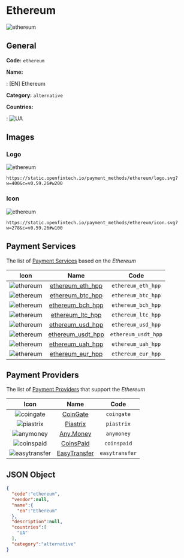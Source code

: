 
# Ethereum 
![ethereum](https://static.openfintech.io/payment_methods/ethereum/logo.svg?w=400&c=v0.59.26#w200)  

## General 
**Code:** `ethereum` 
 
**Name:** 
 
:	[EN] Ethereum 
 
**Category:** `alternative` 
 
**Countries:** 
 
:	![UA](https://cdnjs.cloudflare.com/ajax/libs/flag-icon-css/3.3.0/flags/4x3/ua.svg#w24)  

## Images 

### Logo 
![ethereum](https://static.openfintech.io/payment_methods/ethereum/logo.svg?w=400&c=v0.59.26#w200)  

```
https://static.openfintech.io/payment_methods/ethereum/logo.svg?w=400&c=v0.59.26#w200
```  

### Icon 
![ethereum](https://static.openfintech.io/payment_methods/ethereum/icon.svg?w=278&c=v0.59.26#w100)  

```
https://static.openfintech.io/payment_methods/ethereum/icon.svg?w=278&c=v0.59.26#w100
```  

## Payment Services 
 
The list of [Payment Services](/payment-services/) based on the _Ethereum_ 

|Icon|Name|Code| 
|:---:|:---:|:---:| 
|![ethereum](https://static.openfintech.io/payment_methods/ethereum/icon.svg?w=278&c=v0.59.26#w100) |[ethereum_eth_hpp](/payment-services/ethereum_eth_hpp/)|`ethereum_eth_hpp`| 
|![ethereum](https://static.openfintech.io/payment_methods/ethereum/icon.svg?w=278&c=v0.59.26#w100) |[ethereum_btc_hpp](/payment-services/ethereum_btc_hpp/)|`ethereum_btc_hpp`| 
|![ethereum](https://static.openfintech.io/payment_methods/ethereum/icon.svg?w=278&c=v0.59.26#w100) |[ethereum_bch_hpp](/payment-services/ethereum_bch_hpp/)|`ethereum_bch_hpp`| 
|![ethereum](https://static.openfintech.io/payment_methods/ethereum/icon.svg?w=278&c=v0.59.26#w100) |[ethereum_ltc_hpp](/payment-services/ethereum_ltc_hpp/)|`ethereum_ltc_hpp`| 
|![ethereum](https://static.openfintech.io/payment_methods/ethereum/icon.svg?w=278&c=v0.59.26#w100) |[ethereum_usd_hpp](/payment-services/ethereum_usd_hpp/)|`ethereum_usd_hpp`| 
|![ethereum](https://static.openfintech.io/payment_methods/ethereum/icon.svg?w=278&c=v0.59.26#w100) |[ethereum_usdt_hpp](/payment-services/ethereum_usdt_hpp/)|`ethereum_usdt_hpp`| 
|![ethereum](https://static.openfintech.io/payment_methods/ethereum/icon.svg?w=278&c=v0.59.26#w100) |[ethereum_uah_hpp](/payment-services/ethereum_uah_hpp/)|`ethereum_uah_hpp`| 
|![ethereum](https://static.openfintech.io/payment_methods/ethereum/icon.svg?w=278&c=v0.59.26#w100) |[ethereum_eur_hpp](/payment-services/ethereum_eur_hpp/)|`ethereum_eur_hpp`| 
 

## Payment Providers 
 
The list of [Payment Providers](/payment-providers/) that support the _Ethereum_ 

|Icon|Name|Code| 
|:---:|:---:|:---:| 
|![coingate](https://static.openfintech.io/payment_providers/coingate/icon.svg?w=278&c=v0.59.26#w100) |[CoinGate](/payment-providers/coingate/)|`coingate`| 
|![piastrix](https://static.openfintech.io/payment_providers/piastrix/icon.svg?w=278&c=v0.59.26#w100) |[Piastrix](/payment-providers/piastrix/)|`piastrix`| 
|![anymoney](https://static.openfintech.io/payment_providers/anymoney/icon.svg?w=278&c=v0.59.26#w100) |[Any.Money](/payment-providers/anymoney/)|`anymoney`| 
|![coinspaid](https://static.openfintech.io/payment_providers/coinspaid/icon.png?w=278&c=v0.59.26#w100) |[CoinsPaid](/payment-providers/coinspaid/)|`coinspaid`| 
|![easytransfer](https://static.openfintech.io/payment_providers/easytransfer/icon.svg?w=278&c=v0.59.26#w100) |[EasyTransfer](/payment-providers/easytransfer/)|`easytransfer`| 
 

## JSON Object 

```json
{
  "code":"ethereum",
  "vendor":null,
  "name":{
    "en":"Ethereum"
  },
  "description":null,
  "countries":[
    "UA"
  ],
  "category":"alternative"
}
```  
